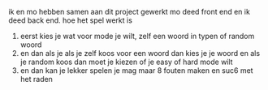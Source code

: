 ik en mo hebben samen aan dit project gewerkt mo deed front end en ik deed back end.
hoe het spel werkt is
1. eerst kies je wat voor mode je wilt, zelf een woord in typen of random woord
2. en dan als je als je zelf koos voor een woord dan kies je je woord en als je random koos dan moet je kiezen of je easy of hard mode wilt
3. en dan kan je lekker spelen je mag maar 8 fouten maken en suc6 met het raden